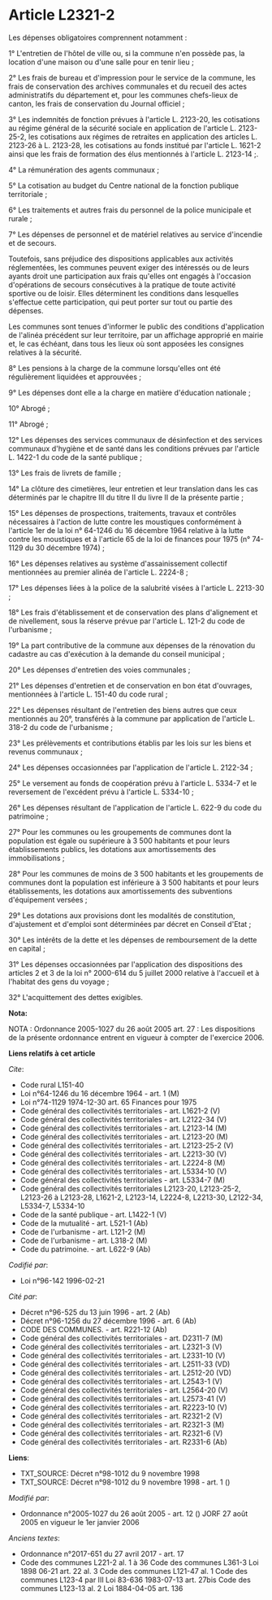 # Article L2321-2

Les dépenses obligatoires comprennent notamment :

1° L'entretien de l'hôtel de ville ou, si la commune n'en possède pas, la location d'une maison ou d'une salle pour en tenir
lieu ;

2° Les frais de bureau et d'impression pour le service de la commune, les frais de conservation des archives communales et du
recueil des actes administratifs du département et, pour les communes chefs-lieux de canton, les frais de conservation du
Journal officiel ;

3° Les indemnités de fonction prévues à l'article L. 2123-20, les cotisations au régime général de la sécurité sociale en
application de l'article L. 2123-25-2, les cotisations aux régimes de retraites en application des articles L. 2123-26 à L.
2123-28, les cotisations au fonds institué par l'article L. 1621-2 ainsi que les frais de formation des élus mentionnés à
l'article L. 2123-14 ;.

4° La rémunération des agents communaux ;

5° La cotisation au budget du Centre national de la fonction publique territoriale ;

6° Les traitements et autres frais du personnel de la police municipale et rurale ;

7° Les dépenses de personnel et de matériel relatives au service d'incendie et de secours.

Toutefois, sans préjudice des dispositions applicables aux activités réglementées, les communes peuvent exiger des intéressés
ou de leurs ayants droit une participation aux frais qu'elles ont engagés à l'occasion d'opérations de secours consécutives à
la pratique de toute activité sportive ou de loisir. Elles déterminent les conditions dans lesquelles s'effectue cette
participation, qui peut porter sur tout ou partie des dépenses.

Les communes sont tenues d'informer le public des conditions d'application de l'alinéa précédent sur leur territoire, par un
affichage approprié en mairie et, le cas échéant, dans tous les lieux où sont apposées les consignes relatives à la sécurité.

8° Les pensions à la charge de la commune lorsqu'elles ont été régulièrement liquidées et approuvées ;

9° Les dépenses dont elle a la charge en matière d'éducation nationale ;

10° Abrogé ;

11° Abrogé ;

12° Les dépenses des services communaux de désinfection et des services communaux d'hygiène et de santé dans les conditions
prévues par l'article L. 1422-1 du code de la santé publique ;

13° Les frais de livrets de famille ;

14° La clôture des cimetières, leur entretien et leur translation dans les cas déterminés par le chapitre III du titre II du
livre II de la présente partie ;

15° Les dépenses de prospections, traitements, travaux et contrôles nécessaires à l'action de lutte contre les moustiques
conformément à l'article 1er de la loi n° 64-1246 du 16 décembre 1964 relative à la lutte contre les moustiques et à
l'article 65 de la loi de finances pour 1975 (n° 74-1129 du 30 décembre 1974) ;

16° Les dépenses relatives au système d'assainissement collectif mentionnées au premier alinéa de l'article L. 2224-8 ;

17° Les dépenses liées à la police de la salubrité visées à l'article L. 2213-30 ;

18° Les frais d'établissement et de conservation des plans d'alignement et de nivellement, sous la réserve prévue par
l'article L. 121-2 du code de l'urbanisme ;

19° La part contributive de la commune aux dépenses de la rénovation du cadastre au cas d'exécution à la demande du conseil
municipal ;

20° Les dépenses d'entretien des voies communales ;

21° Les dépenses d'entretien et de conservation en bon état d'ouvrages, mentionnées à l'article L. 151-40 du code rural ;

22° Les dépenses résultant de l'entretien des biens autres que ceux mentionnés au 20°, transférés à la commune par
application de l'article L. 318-2 du code de l'urbanisme ;

23° Les prélèvements et contributions établis par les lois sur les biens et revenus communaux ;

24° Les dépenses occasionnées par l'application de l'article L. 2122-34 ;

25° Le versement au fonds de coopération prévu à l'article L. 5334-7 et le reversement de l'excédent prévu à l'article L.
5334-10 ;

26° Les dépenses résultant de l'application de l'article L. 622-9 du code du patrimoine ;

27° Pour les communes ou les groupements de communes dont la population est égale ou supérieure à 3 500 habitants et pour
leurs établissements publics, les dotations aux amortissements des immobilisations ;

28° Pour les communes de moins de 3 500 habitants et les groupements de communes dont la population est inférieure à 3 500
habitants et pour leurs établissements, les dotations aux amortissements des subventions d'équipement versées ;

29° Les dotations aux provisions dont les modalités de constitution, d'ajustement et d'emploi sont déterminées par décret en
Conseil d'Etat ;

30° Les intérêts de la dette et les dépenses de remboursement de la dette en capital ;

31° Les dépenses occasionnées par l'application des dispositions des articles 2 et 3 de la loi n° 2000-614 du 5 juillet 2000
relative à l'accueil et à l'habitat des gens du voyage ;

32° L'acquittement des dettes exigibles.

**Nota:**

NOTA : Ordonnance 2005-1027 du 26 août 2005 art. 27 : Les dispositions de la présente ordonnance entrent en vigueur à compter
de l'exercice 2006.

**Liens relatifs à cet article**

_Cite_:

  - Code rural L151-40
  - Loi n°64-1246 du 16 décembre 1964 - art. 1 (M)
  - Loi n°74-1129 1974-12-30 art. 65 Finances pour 1975
  - Code général des collectivités territoriales - art. L1621-2 (V)
  - Code général des collectivités territoriales - art. L2122-34 (V)
  - Code général des collectivités territoriales - art. L2123-14 (M)
  - Code général des collectivités territoriales - art. L2123-20 (M)
  - Code général des collectivités territoriales - art. L2123-25-2 (V)
  - Code général des collectivités territoriales - art. L2213-30 (V)
  - Code général des collectivités territoriales - art. L2224-8 (M)
  - Code général des collectivités territoriales - art. L5334-10 (V)
  - Code général des collectivités territoriales - art. L5334-7 (M)
  - Code général des collectivités territoriales L2123-20, L2123-25-2, L2123-26 à L2123-28, L1621-2, L2123-14, L2224-8, L2213-30, L2122-34, L5334-7, L5334-10
  - Code de la santé publique - art. L1422-1 (V)
  - Code de la mutualité - art. L521-1 (Ab)
  - Code de l'urbanisme - art. L121-2 (M)
  - Code de l'urbanisme - art. L318-2 (M)
  - Code du patrimoine. - art. L622-9 (Ab)

_Codifié par_:

  - Loi n°96-142 1996-02-21

_Cité par_:

  - Décret n°96-525 du 13 juin 1996 - art. 2 (Ab)
  - Décret n°96-1256 du 27 décembre 1996 - art. 6 (Ab)
  - CODE DES COMMUNES. - art. R221-12 (Ab)
  - Code général des collectivités territoriales - art. D2311-7 (M)
  - Code général des collectivités territoriales - art. L2321-3 (V)
  - Code général des collectivités territoriales - art. L2331-10 (V)
  - Code général des collectivités territoriales - art. L2511-33 (VD)
  - Code général des collectivités territoriales - art. L2512-20 (VD)
  - Code général des collectivités territoriales - art. L2543-1 (V)
  - Code général des collectivités territoriales - art. L2564-20 (V)
  - Code général des collectivités territoriales - art. L2573-41 (V)
  - Code général des collectivités territoriales - art. R2223-10 (V)
  - Code général des collectivités territoriales - art. R2321-2 (V)
  - Code général des collectivités territoriales - art. R2321-3 (M)
  - Code général des collectivités territoriales - art. R2321-6 (V)
  - Code général des collectivités territoriales - art. R2331-6 (Ab)

**Liens**:

  - TXT_SOURCE: Décret n°98-1012 du 9 novembre 1998
  - TXT_SOURCE: Décret n°98-1012 du 9 novembre 1998 - art. 1 ()

_Modifié par_:

  - Ordonnance n°2005-1027 du 26 août 2005 - art. 12 () JORF 27 août 2005 en vigueur le 1er janvier 2006

_Anciens textes_:

  - Ordonnance n°2017-651 du 27 avril 2017 - art. 17
  - Code des communes L221-2 al. 1 à 36 Code des communes L361-3 Loi 1898 06-21 art. 22 al. 3 Code des communes L121-47 al. 1 Code des communes L123-4 par III Loi 83-636 1983-07-13 art. 27bis Code des communes L123-13 al. 2 Loi 1884-04-05 art. 136
